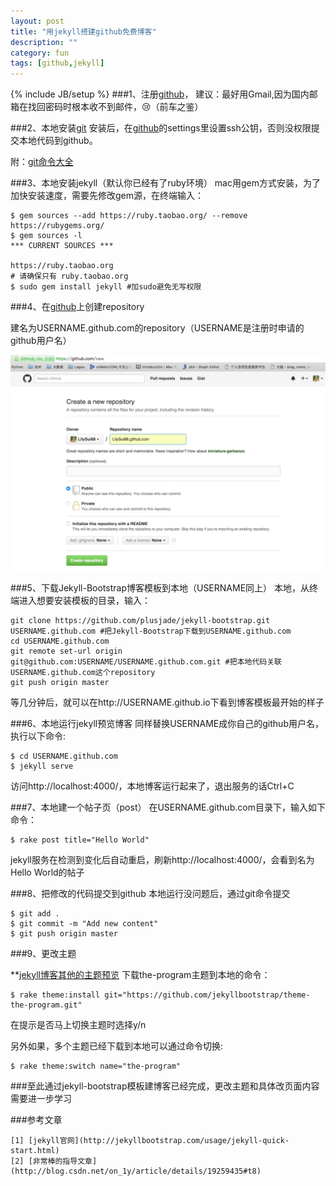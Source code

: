 ```yaml
---
layout: post
title: "用jekyll搭建github免费博客"
description: ""
category: fun
tags: [github,jekyll]
---
```

{% include JB/setup %}
###1、注册[github](https://github.com/)，
建议：最好用Gmail,因为国内邮箱在找回密码时根本收不到邮件，😢（前车之鉴）

###2、本地安装[git](http://git-scm.com/book/en/v2/Getting-Started-Installing-Git)
安装后，在[github](https://github.com/)的settings里设置ssh公钥，否则没权限提交本地代码到github。

附：[git命令大全](http://www.cnblogs.com/mengdd/p/4153773.html)

###3、本地安装jekyll（默认你已经有了ruby环境）
mac用gem方式安装，为了加快安装速度，需要先修改gem源，在终端输入：

    $ gem sources --add https://ruby.taobao.org/ --remove https://rubygems.org/
    $ gem sources -l
    *** CURRENT SOURCES ***

    https://ruby.taobao.org
    # 请确保只有 ruby.taobao.org
    $ sudo gem install jekyll #加sudo避免无写权限

###4、在[github](https://github.com/)上创建repository

建名为USERNAME.github.com的repository（USERNAME是注册时申请的github用户名）

![截图](/pic/create_repository_shotcut.png)

###5、下载Jekyll-Bootstrap博客模板到本地（USERNAME同上）
本地，从终端进入想要安装模板的目录，输入：

    git clone https://github.com/plusjade/jekyll-bootstrap.git USERNAME.github.com #把Jekyll-Bootstrap下载到USERNAME.github.com
    cd USERNAME.github.com
    git remote set-url origin git@github.com:USERNAME/USERNAME.github.com.git #把本地代码关联USERNAME.github.com这个repository
    git push origin master

等几分钟后，就可以在http://USERNAME.github.io下看到博客模板最开始的样子

###6、本地运行jekyll预览博客
同样替换USERNAME成你自己的github用户名，执行以下命令:

    $ cd USERNAME.github.com 
    $ jekyll serve

访问http://localhost:4000/，本地博客运行起来了，退出服务的话Ctrl+C

###7、本地建一个帖子页（post）
在USERNAME.github.com目录下，输入如下命令：

    $ rake post title="Hello World"

jekyll服务在检测到变化后自动重启，刷新http://localhost:4000/，会看到名为Hello World的帖子

###8、把修改的代码提交到github
本地运行没问题后，通过git命令提交

    $ git add .
    $ git commit -m "Add new content"
    $ git push origin master



###9、更改主题

**[jekyll博客其他的主题预览](http://themes.jekyllbootstrap.com/)
下载the-program主题到本地的命令：

    $ rake theme:install git="https://github.com/jekyllbootstrap/theme-the-program.git"

在提示是否马上切换主题时选择y/n

另外如果，多个主题已经下载到本地可以通过命令切换:

    $ rake theme:switch name="the-program"

###至此通过jekyll-bootstrap模板建博客已经完成，更改主题和具体改页面内容需要进一步学习

###参考文章

	[1] [jekyll官网](http://jekyllbootstrap.com/usage/jekyll-quick-start.html)
	[2] [非常棒的指导文章](http://blog.csdn.net/on_1y/article/details/19259435#t8)


